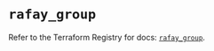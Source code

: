 # `rafay_group`

Refer to the Terraform Registry for docs: [`rafay_group`](https://registry.terraform.io/providers/rafaysystems/rafay/1.1.52/docs/resources/group).
